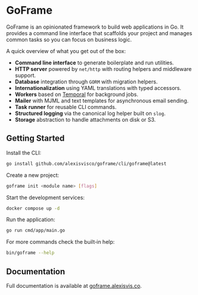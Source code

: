 # GoFrame

GoFrame is an opinionated framework to build web applications in Go. It provides a command line interface that scaffolds your project and manages common tasks so you can focus on business logic.

A quick overview of what you get out of the box:

- **Command line interface** to generate boilerplate and run utilities.
- **HTTP server** powered by `net/http` with routing helpers and middleware support.
- **Database** integration through `GORM` with migration helpers.
- **Internationalization** using YAML translations with typed accessors.
- **Workers** based on [Temporal](https://temporal.io) for background jobs.
- **Mailer** with MJML and text templates for asynchronous email sending.
- **Task runner** for reusable CLI commands.
- **Structured logging** via the canonical log helper built on `slog`.
- **Storage** abstraction to handle attachments on disk or S3.

## Getting Started

Install the CLI:

```bash
go install github.com/alexisvisco/goframe/cli/goframe@latest
```

Create a new project:

```bash
goframe init <module name> [flags]
```

Start the development services:

```bash
docker compose up -d
```

Run the application:

```bash
go run cmd/app/main.go
```

For more commands check the built‑in help:

```bash
bin/goframe --help
```

## Documentation

Full documentation is available at [goframe.alexisvis.co](https://goframe.alexisvis.co).

